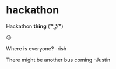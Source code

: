 # hackathon

Hackathon **thing** ( ͡° ͜ʖ ͡°)


😘

Where is everyone? -rish

There might be another bus coming -Justin